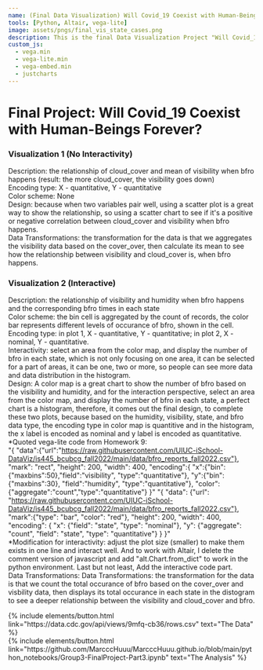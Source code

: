 ```yaml
---
name: (Final Data Visualization) Will Covid_19 Coexist with Human-Beings Forever?
tools: [Python, Altair, vega-lite]
image: assets/pngs/final_vis_state_cases.png
description: This is the final Data Visualization Project "Will Covid_19 Coexist with Human-Beings Forever?", using python, altair and vega-lite for interactive data visualization!
custom_js:
  - vega.min
  - vega-lite.min
  - vega-embed.min
  - justcharts
---
```



# Final Project: Will Covid_19 Coexist with Human-Beings Forever?


### Visualization 1 (No Interactivity)
Description: the relationship of cloud_cover and mean of visibility when bfro happens (result: the more cloud_cover, the visibility goes down)  
Encoding type: X - quantitative, Y - quantitative  
Color scheme: None  
Design: because when two variables pair well, using a scatter plot is a great way to show the relationship, so using a scatter chart to see if it's a positive or negative correlation between cloud_cover and visibility when bfro happens.  
Data Transformations: the transformation for the data is that we aggregates the visibility data based on the cover_over, then calculate its mean to see how the relationship between visibility and cloud_cover is, when bfro happens.

<vegachart schema-url="{{ site.baseurl }}/assets/json/scatterplot.json" style="width: 100%"></vegachart>

### Visualization 2 (Interactive)
Description: the relationship of visibility and humidity when bfro happens and the corresponding bfro times in each state  
Color scheme: the bin cell is aggregated by the count of records, the color bar represents different levels of occurance of bfro, shown in the cell.  
Encoding type: in plot 1, X - quantitative, Y - quantitative; in plot 2, X - nominal, Y - quantitative.  
Interactivity: select an area from the color map, and display the number of bfro in each state, which is not only focusing on one area, it can be selected for a part of areas, it can be one, two or more, so people can see more data and data distribution in the histogram.  
Design: A color map is a great chart to show the number of bfro based on the visibility and humidity, and for the interaction perspective, select an area from the color map, and display the number of bfro in each state, a perfect chart is a histogram, therefore, it comes out the final design, to complete these two plots, because based on the humidity, visibility, state, and bfro data type, the encoding type in color map is quantitive and in the histogram, the x label is encoded as nominal and y label is encoded as quantitative.  
*Quoted vega-lite code from Homework 9:  
"{ "data":{"url":"https://raw.githubusercontent.com/UIUC-iSchool-DataViz/is445_bcubcg_fall2022/main/data/bfro_reports_fall2022.csv"}, "mark": "rect", "height": 200, "width": 400, "encoding":{ "x":{"bin":{"maxbins":50},"field":"visibility", "type":"quantitative"}, "y":{"bin":{"maxbins":30}, "field":"humidity", "type":"quantitative"}, "color":{"aggregate":"count","type":"quantitative"} }" "{ "data": {"url": "https://raw.githubusercontent.com/UIUC-iSchool-DataViz/is445_bcubcg_fall2022/main/data/bfro_reports_fall2022.csv"}, "mark":{"type": "bar", "color": "red"}, "height": 200, "width": 400, "encoding": { "x": {"field": "state", "type": "nominal"}, "y": {"aggregate": "count", "field": "state", "type": "quantitative"} } }"  
*Modification for interactivity: adjust the plot size (smaller) to make them exists in one line and interact well. And to work with Altair, I delete the comment version of javascript and add "alt.Chart.from_dict" to work in the python environment. Last but not least, Add the interactive code part.  
Data Transformations: Data Transformations: the transformation for the data is that we count the total occurance of bfro based on the cover_over and visbility data, then displays its total occurance in each state in the distogram to see a deeper relationship between the visibility and cloud_cover and bfro.

<vegachart schema-url="{{ site.baseurl }}/assets/pngs/final_vis_state_cases.png" style="width: 100%"></vegachart>


<!-- these are written in a combo of html and liquid --> 

<div class="left">
{% include elements/button.html link="https://data.cdc.gov/api/views/9mfq-cb36/rows.csv" text="The Data" %}
</div>

<div class="right">
{% include elements/button.html link="https://github.com/MarcccHuuu/MarcccHuuu.github.io/blob/main/python_notebooks/Group3-FinalProject-Part3.ipynb" text="The Analysis" %}
</div>

